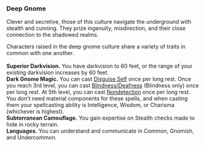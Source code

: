 ### Deep Gnome

Clever and secretive, those of this culture navigate the underground with stealth and cunning.
They prize ingenuity, misdirection, and their close connection to the shadowed realms.

Characters raised in the deep gnome culture share a variety of traits in common with one another.
\
\
**Superior Darkvision.**
You have darkvision to 60 feet, or the range of your existing darkvision increases by 60 feet.
\
**Dark Gnome Magic.**
You can cast [Disguise Self](#Disguise_Self_disguise_self) once per long rest.
Once you reach 3rd level, you can cast [Blindness/Deafness](#Blindness_Deafness_blindnessdeafness) (Blindness only) once per long rest.
At 5th level, you can cast [Nondetection](#Nondetection_naturecraft) once per long rest.
You don’t need material components for these spells, and when casting them your spellcasting ability is Intelligence, Wisdom, or Charisma (whichever is highest).
\
**Subterranean Camouflage.**
You gain expertise on Stealth checks made to hide in rocky terrain.
\
**Languages.**
You can understand and communicate in Common, Gnomish, and Undercommon.
